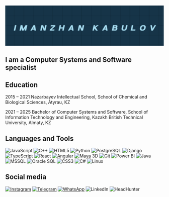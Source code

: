 ![Header](https://github.com/Imanzhan/Imanzhan/blob/main/assets/github.png)

## I am a Computer Systems and Software specialist

## Education

2015 – 2021 Nazarbayev Intellectual School, School of Chemical and Biological Sciences, Atyrau, KZ

2021 – 2025 Bachelor of Computer Systems and Software, School of Information Technology and
Engineering, Kazakh British Technical University, Almaty, KZ

## Languages and Tools

![JavaScript](https://img.shields.io/badge/-JavaScript-F7DF1E?style=flat&logo=javascript&logoColor=black)
![C++](https://img.shields.io/badge/-C++-00599C?style=flat&logo=c%2B%2B&logoColor=white)
![HTML5](https://img.shields.io/badge/-HTML5-E34F26?style=flat&logo=html5&logoColor=white)
![Python](https://img.shields.io/badge/-Python-3776AB?style=flat&logo=python&logoColor=white)
![PostgreSQL](https://img.shields.io/badge/-PostgreSQL-4169E1?style=flat&logo=postgresql&logoColor=white)
![Django](https://img.shields.io/badge/-Django-092E20?style=flat&logo=django&logoColor=white)
![TypeScript](https://img.shields.io/badge/-TypeScript-3178C6?style=flat&logo=typescript&logoColor=white)
![React](https://img.shields.io/badge/-React-61DAFB?style=flat&logo=react&logoColor=black)
![Angular](https://img.shields.io/badge/-Angular-DD0031?style=flat&logo=angular&logoColor=white)
![Maya 3D](https://img.shields.io/badge/-Maya-00B1E7?style=flat&logo=autodesk&logoColor=white)
![Git](https://img.shields.io/badge/-Git-F05032?style=flat&logo=git&logoColor=white)
![Power BI](https://img.shields.io/badge/-Power%20BI-F2C811?style=flat&logo=power-bi&logoColor=black)
![Java](https://img.shields.io/badge/-Java-007396?style=flat&logo=java&logoColor=white)
![MSSQL](https://img.shields.io/badge/-MSSQL-CC2927?style=flat&logo=microsoftsqlserver&logoColor=white)
![Oracle SQL](https://img.shields.io/badge/-Oracle_SQL-F80000?style=flat&logo=oracle&logoColor=white)
![CSS3](https://img.shields.io/badge/-CSS3-1572B6?style=flat&logo=css3)
![C#](https://img.shields.io/badge/-C%23-239120?style=flat&logo=c-sharp&logoColor=white)
![Linux](https://img.shields.io/badge/-Linux-FCC624?style=flat&logo=linux&logoColor=black)

## Social media

[![Instagram](https://img.shields.io/badge/-Instagram-E4405F?style=flat&logo=instagram&logoColor=white)](https://www.instagram.com/imanzhan.kabulov/?locale=en_US%2Cen_GB%2Cen_GB&hl=en)
[![Telegram](https://img.shields.io/badge/-Telegram-26A5E4?style=flat&logo=telegram&logoColor=white)](https://t.me/Ibaqaa)
[![WhatsApp](https://img.shields.io/badge/-WhatsApp-25D366?style=flat&logo=whatsapp&logoColor=white)](https://wa.me/77087286223)
![LinkedIn](https://img.shields.io/badge/-LinkedIn-0A66C2?style=flat&logo=linkedin&logoColor=white)
![HeadHunter](https://img.shields.io/badge/-HeadHunter-000000?style=flat&logo=hh.ru&logoColor=white)
